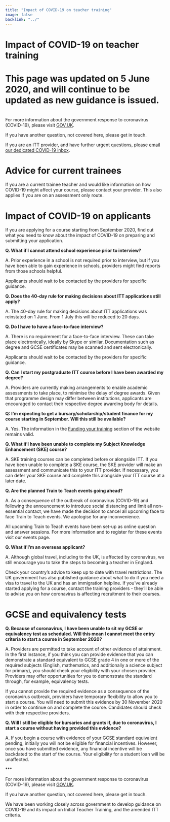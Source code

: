 ```yaml
---
title: "Impact of COVID-19 on teacher training"
image: false
backlink: "../"
---
```


<div class="content__right">

</div>

<div class="content__left">
    <h1>Impact of COVID-19 on teacher training</h1>
    <h1>This page was updated on 5 June 2020, and will continue to be updated as new guidance is issued.</h1>
    <p>
        <br/>
        For more information about the government response to coronavirus (COVID-19), please visit <a href="https://www.gov.uk/coronavirus">GOV.UK</a>.
    </p>
    <p>
        If you have another question, not covered here, please get in touch.
    </p>
    <p>
        If you are an ITT provider, and have further urgent questions, please <a href="mailto:DfE.coronavirushelpline@education.gov.uk">email our dedicated COVID-19 inbox</a>.
    </p>
    
    
    
    
   <h1>Advice for current trainees</h1>
        <p>If you are a current trainee teacher and would like information on how COVID-19 might affect your course, please contact your provider. This also applies if you are on an assessment only route.</p>
        
   <h1>Impact of COVID-19 on applicants</h1>
        <p>If you are applying for a course starting from September 2020, find out what you need to know about the impact of COVID-19 on preparing and submitting your application.</p>

<p><strong>Q. What if I cannot attend school experience prior to interview?</strong></p>
        <p>A.  Prior experience in a school is not required prior to interview, but if you have been able to gain experience in schools, providers might find reports from those schools helpful.</p>  
        <p>Applicants should wait to be contacted by the providers for specific guidance.</p>
        <p><strong>Q. Does the 40-day rule for making decisions about ITT applications still apply?</strong></p>
        <p>A. The 40-day rule for making decisions about ITT applications was reinstated on 1 June. From 1 July this will be reduced to 20 days.</p>
        <p><strong>Q. Do I have to have a face-to-face interview?</strong></p>
        <p>A. There is no requirement for a face-to-face interview. These can take place electronically, ideally by Skype or similar. Documentation such as degree and GCSE certificates may be scanned and sent electronically.</p>
        <p>Applicants should wait to be contacted by the providers for specific guidance.</p>
        <p><strong>Q. Can I start my postgraduate ITT course before I have been awarded my degree?</strong></p>
        <p>A. Providers are currently making arrangements to enable academic assessments to take place, to minimise the delay of degree awards. Given that programme design may differ between institutions, applicants are encouraged to contact their respective degree awarding body for details.</p>
       <p><strong> Q: I’m expecting to get a bursary/scholarship/student finance for my course starting in September. Will this still be available?</strong></p>
        <p>A. Yes. The information in the <a href="../funding-your-training/index">Funding your training</a> section of the website remains valid.</p>
        <p><strong>Q. What if I have been unable to complete my Subject Knowledge Enhancement (SKE) course?</strong></p>
        <p>A. SKE training courses can be completed before or alongside ITT. If you have been unable to complete a SKE course, the SKE provider will make an assessment and communicate this to your ITT provider. If necessary, you can defer your SKE course and complete this alongside your ITT course at a later date.</p>
       <p><strong> Q. Are the planned Train to Teach events going ahead?</strong></p>
        <p>A. As a consequence of the outbreak of coronavirus (COVID-19) and following the announcement to introduce social distancing and limit all non-essential contact, we have made the decision to cancel all upcoming face to face Train to Teach events. We apologise for any inconvenience.</p>
        <p>All upcoming Train to Teach events have been set-up as online question and answer sessions. For more information and to register for these events visit our events page.</p>
       <p><strong> Q. What if I’m an overseas applicant?</strong></p>
        <p>A. Although global travel, including to the UK, is affected by coronavirus, we still encourage you to take the steps to becoming a teacher in England.</p> 
        <p>Check your country’s advice to keep up to date with travel restrictions. The UK government has also published guidance about what to do if you need a visa to travel to the UK and has an immigration helpline. If you’ve already started applying for a course, contact the training providers - they’ll be able to advise you on how coronavirus is affecting recruitment to their courses.</p>
        
   <h1>GCSE and equivalency tests</h1>
        <p><strong>Q. Because of coronavirus, I have been unable to sit my GCSE or equivalency test as scheduled. Will this mean I cannot meet the entry criteria to start a course in September 2020?</strong></p>
       <p> A. Providers are permitted to take account of other evidence of attainment. In the first instance, if you think you can provide evidence that you can demonstrate a standard equivalent to GCSE grade 4 in one or more of the required subjects (English, mathematics, and additionally a science subject for primary), you should check your eligibility with your chosen provider. Providers may offer opportunities for you to demonstrate the standard through, for example, equivalency tests.</p>
        <p>If you cannot provide the required evidence as a consequence of the coronavirus outbreak, providers have temporary flexibility to allow you to start a course. You will need to submit this evidence by 30 November 2020 in order to continue on and complete the course. Candidates should check with their respective providers.</p>
        <p><strong>Q. Will I still be eligible for bursaries and grants if, due to coronavirus, I start a course without having provided this evidence?</strong></p>
        <p>A. If you begin a course with evidence of your GCSE standard equivalent pending, initially you will not be eligible for financial incentives. However, once you have submitted evidence, any financial incentive will be backdated to the start of the course. Your eligibility for a student loan will be unaffected.</p>
        ***
       <p> For more information about the government response to coronavirus (COVID-19), please visit <a href="https://www.gov.uk/coronavirus">GOV.UK</a>.</p>
        <p>If you have another question, not covered here, please get in touch.</p>
        <p>We have been working closely across government to develop guidance on COVID-19 and its impact on Initial Teacher Training, and the amended ITT criteria.</p> 
    

</div>











